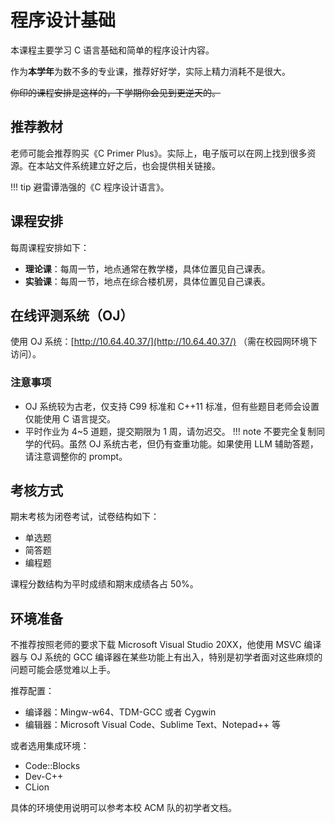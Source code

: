 # 程序设计基础

本课程主要学习 C 语言基础和简单的程序设计内容。

作为**本学年**为数不多的专业课，推荐好好学，实际上精力消耗不是很大。

~~你印的课程安排是这样的，下学期你会见到更逆天的。~~

## 推荐教材

老师可能会推荐购买《C Primer Plus》。实际上，电子版可以在网上找到很多资源。在本站文件系统建立好之后，也会提供相关链接。

!!! tip
    避雷谭浩强的《C 程序设计语言》。

## 课程安排

每周课程安排如下：
- **理论课**：每周一节，地点通常在教学楼，具体位置见自己课表。
- **实验课**：每周一节，地点在综合楼机房，具体位置见自己课表。

## 在线评测系统（OJ）

使用 OJ 系统：[http://10.64.40.37/](http://10.64.40.37/) （需在校园网环境下访问）。

### 注意事项
- OJ 系统较为古老，仅支持 C99 标准和 C++11 标准，但有些题目老师会设置仅能使用 C 语言提交。
- 平时作业为 4~5 道题，提交期限为 1 周，请勿迟交。
!!! note
    不要完全复制同学的代码。虽然 OJ 系统古老，但仍有查重功能。如果使用 LLM 辅助答题，请注意调整你的 prompt。

## 考核方式

期末考核为闭卷考试，试卷结构如下：

- 单选题
- 简答题
- 编程题

课程分数结构为平时成绩和期末成绩各占 50%。

## 环境准备

不推荐按照老师的要求下载 Microsoft Visual Studio 20XX，他使用 MSVC 编译器与 OJ 系统的 GCC 编译器在某些功能上有出入，特别是初学者面对这些麻烦的问题可能会感觉难以上手。

推荐配置：

- 编译器：Mingw-w64、TDM-GCC 或者 Cygwin
- 编辑器：Microsoft Visual Code、Sublime Text、Notepad++ 等

或者选用集成环境：

- Code::Blocks
- Dev-C++
- CLion

具体的环境使用说明可以参考本校 ACM 队的初学者文档。

## 